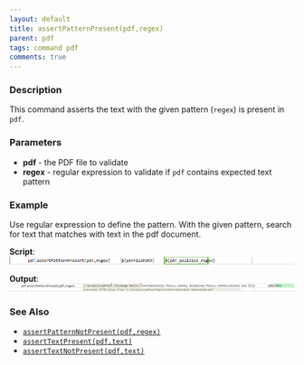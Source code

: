 ```yaml
---
layout: default
title: assertPatternPresent(pdf,regex)
parent: pdf
tags: command pdf
comments: true
---
```



### Description
This command asserts the text with the given pattern (`regex`) is present in `pdf`.


### Parameters
- **pdf** \- the PDF file to validate
- **regex** \- regular expression to validate if `pdf` contains expected text pattern


### Example
Use regular expression to define the pattern. With the given pattern, search for text that matches with text in the 
pdf document.

**Script**:<br/>
![script](image/assertPatternPresent_01.png)

**Output**:<br/>
![output](image/assertPatternPresent_02.png)


### See Also
- [`assertPatternNotPresent(pdf,regex)`](assertPatternNotPresent(pdf,regex))
- [`assertTextPresent(pdf,text)`](assertTextPresent(pdf,text))
- [`assertTextNotPresent(pdf,text)`](assertTextNotPresent(pdf,text))

